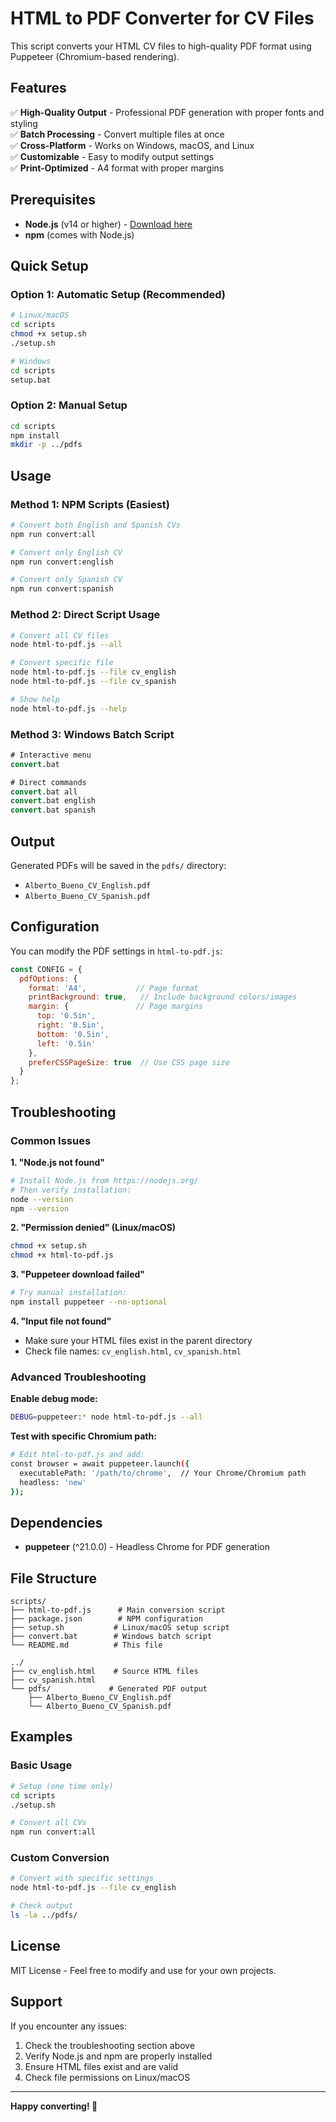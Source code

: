 # HTML to PDF Converter for CV Files

This script converts your HTML CV files to high-quality PDF format using Puppeteer (Chromium-based rendering).

## Features

✅ **High-Quality Output** - Professional PDF generation with proper fonts and styling  
✅ **Batch Processing** - Convert multiple files at once  
✅ **Cross-Platform** - Works on Windows, macOS, and Linux  
✅ **Customizable** - Easy to modify output settings  
✅ **Print-Optimized** - A4 format with proper margins  

## Prerequisites

- **Node.js** (v14 or higher) - [Download here](https://nodejs.org/)
- **npm** (comes with Node.js)

## Quick Setup

### Option 1: Automatic Setup (Recommended)

```bash
# Linux/macOS
cd scripts
chmod +x setup.sh
./setup.sh

# Windows
cd scripts
setup.bat
```

### Option 2: Manual Setup

```bash
cd scripts
npm install
mkdir -p ../pdfs
```

## Usage

### Method 1: NPM Scripts (Easiest)

```bash
# Convert both English and Spanish CVs
npm run convert:all

# Convert only English CV
npm run convert:english

# Convert only Spanish CV
npm run convert:spanish
```

### Method 2: Direct Script Usage

```bash
# Convert all CV files
node html-to-pdf.js --all

# Convert specific file
node html-to-pdf.js --file cv_english
node html-to-pdf.js --file cv_spanish

# Show help
node html-to-pdf.js --help
```

### Method 3: Windows Batch Script

```cmd
# Interactive menu
convert.bat

# Direct commands
convert.bat all
convert.bat english
convert.bat spanish
```

## Output

Generated PDFs will be saved in the `pdfs/` directory:

- `Alberto_Bueno_CV_English.pdf`
- `Alberto_Bueno_CV_Spanish.pdf`

## Configuration

You can modify the PDF settings in `html-to-pdf.js`:

```javascript
const CONFIG = {
  pdfOptions: {
    format: 'A4',           // Page format
    printBackground: true,   // Include background colors/images
    margin: {               // Page margins
      top: '0.5in',
      right: '0.5in',
      bottom: '0.5in',
      left: '0.5in'
    },
    preferCSSPageSize: true  // Use CSS page size
  }
};
```

## Troubleshooting

### Common Issues

**1. "Node.js not found"**
```bash
# Install Node.js from https://nodejs.org/
# Then verify installation:
node --version
npm --version
```

**2. "Permission denied" (Linux/macOS)**
```bash
chmod +x setup.sh
chmod +x html-to-pdf.js
```

**3. "Puppeteer download failed"**
```bash
# Try manual installation:
npm install puppeteer --no-optional
```

**4. "Input file not found"**
- Make sure your HTML files exist in the parent directory
- Check file names: `cv_english.html`, `cv_spanish.html`

### Advanced Troubleshooting

**Enable debug mode:**
```bash
DEBUG=puppeteer:* node html-to-pdf.js --all
```

**Test with specific Chromium path:**
```bash
# Edit html-to-pdf.js and add:
const browser = await puppeteer.launch({
  executablePath: '/path/to/chrome',  // Your Chrome/Chromium path
  headless: 'new'
});
```

## Dependencies

- **puppeteer** (^21.0.0) - Headless Chrome for PDF generation

## File Structure

```
scripts/
├── html-to-pdf.js      # Main conversion script
├── package.json        # NPM configuration
├── setup.sh           # Linux/macOS setup script
├── convert.bat        # Windows batch script
└── README.md          # This file

../
├── cv_english.html    # Source HTML files
├── cv_spanish.html
└── pdfs/             # Generated PDF output
    ├── Alberto_Bueno_CV_English.pdf
    └── Alberto_Bueno_CV_Spanish.pdf
```

## Examples

### Basic Usage
```bash
# Setup (one time only)
cd scripts
./setup.sh

# Convert all CVs
npm run convert:all
```

### Custom Conversion
```bash
# Convert with specific settings
node html-to-pdf.js --file cv_english

# Check output
ls -la ../pdfs/
```

## License

MIT License - Feel free to modify and use for your own projects.

## Support

If you encounter any issues:

1. Check the troubleshooting section above
2. Verify Node.js and npm are properly installed
3. Ensure HTML files exist and are valid
4. Check file permissions on Linux/macOS

---

**Happy converting! 🚀**